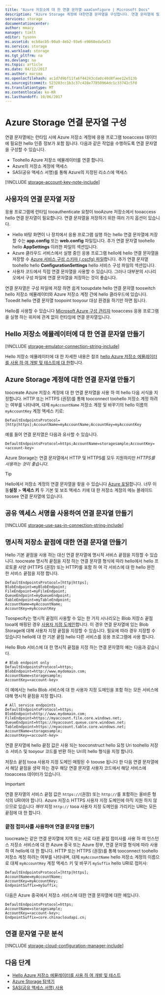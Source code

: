```yaml
---
title: "Azure 저장소에 대 한 연결 문자열 aaaConfigure | Microsoft Docs"
description: "Azure Storage 계정에 대한연결 문자열을 구성합니다. 연결 문자열에 필요한 tooauthenticate tooa 저장소 계정에 액세스 런타임에 응용 프로그램에서 hello 정보가 포함 됩니다."
services: storage
documentationcenter: 
author: mmacy
manager: timlt
editor: tysonn
ms.assetid: ecb0acb5-90a9-4eb2-93e6-e9860eda5e53
ms.service: storage
ms.workload: storage
ms.tgt_pltfrm: na
ms.devlang: na
ms.topic: article
ms.date: 04/12/2017
ms.author: marsma
ms.openlocfilehash: ac1d7d9bf11fa6f44243cda0c40d8faee12e513b
ms.sourcegitcommit: 523283cc1b3c37c428e77850964dc1c33742c5f0
ms.translationtype: MT
ms.contentlocale: ko-KR
ms.lasthandoff: 10/06/2017
---
```

# <a name="configure-azure-storage-connection-strings"></a>Azure Storage 연결 문자열 구성

연결 문자열에는 런타임 시에 Azure 저장소 계정에 응용 프로그램 tooaccess 데이터에 필요한 hello 인증 정보가 포함 됩니다. 다음과 같은 작업을 수행하도록 연결 문자열을 구성할 수 있습니다.

* Toohello Azure 저장소 에뮬레이터를 연결 합니다.
* Azure의 저장소 계정에 액세스
* SAS(공유 액세스 서명)를 통해 Azure의 지정된 리소스에 액세스

[!INCLUDE [storage-account-key-note-include](../../../includes/storage-account-key-note-include.md)]

## <a name="storing-your-connection-string"></a>사용자의 연결 문자열 저장
응용 프로그램에 런타임 tooauthenticate 요청이 tooAzure 저장소에서 tooaccess hello 연결 문자열이 필요합니다. 연결 문자열을 저장하기 위한 여러 가지 옵션이 있습니다.

* Hello 바탕 화면이 나 장치에서 응용 프로그램 실행 하는 hello 연결 문자열에 저장할 수는 **app.config** 또는 **web.config** 파일입니다. 추가 연결 문자열 toohello hello **AppSettings** 이러한 파일의 섹션입니다.
* Azure 클라우드 서비스에서 실행 중인 응용 프로그램 hello에 hello 연결 문자열을 저장할 수 [Azure 서비스 구성 스키마 (.cscfg) 파일](https://msdn.microsoft.com/library/ee758710.aspx)합니다. 추가 연결 문자열 toohello hello **ConfigurationSettings** hello 서비스 구성 파일의 섹션입니다.
* 사용자 코드에서 직접 연결 문자열을 사용할 수 있습니다. 그러나 대부분의 시나리오에서 구성 파일에 연결 문자열을 저장하는 것이 좋습니다.

연결 문자열은 구성 파일에 저장 하면 쉽게 tooupdate hello 연결 문자열 tooswitch hello 저장소 에뮬레이터와 Azure 저장소 계정 간에 hello 클라우드에 있습니다. Tooedit hello 연결 문자열 toopoint tooyour 대상 환경을 하기만 하면 됩니다.

Hello를 사용할 수 있습니다 [Microsoft Azure 구성 관리자](https://www.nuget.org/packages/Microsoft.WindowsAzure.ConfigurationManager/) tooaccess 응용 프로그램을 실행 하는 위치에 관계 없이 런타임에 연결 문자열입니다.

## <a name="create-a-connection-string-for-hello-storage-emulator"></a>Hello 저장소 에뮬레이터에 대 한 연결 문자열 만들기
[!INCLUDE [storage-emulator-connection-string-include](../../../includes/storage-emulator-connection-string-include.md)]

Hello 저장소 에뮬레이터에 대 한 자세한 내용은 참조 [hello Azure 저장소 에뮬레이터를 사용 하 여 개발 및 테스트에 대 한](storage-use-emulator.md)합니다.

## <a name="create-a-connection-string-for-an-azure-storage-account"></a>Azure Storage 계정에 대한 연결 문자열 만들기
toocreate Azure 저장소 계정에 대 한 연결 문자열을 사용 하 여 hello 다음 서식을 지정합니다. HTTP 또는 HTTPS (권장)를 통해 tooconnect toohello 저장소 계정 하려는 여부를 나타내며, 대체 `myAccountName` 저장소 계정 및 바꾸기의 hello 이름의 `myAccountKey` 계정 액세스 키로:

`DefaultEndpointsProtocol=[http|https];AccountName=myAccountName;AccountKey=myAccountKey`

예를 들어 연결 문자열은 다음과 유사할 수 있습니다.

`DefaultEndpointsProtocol=https;AccountName=storagesample;AccountKey=<account-key>`

Azure Storage는 연결 문자열에서 HTTP 및 HTTPS를 모두 지원하지만 *HTTPS를 사용하는 것이 좋습니다.*

> [!TIP]
> Hello에서 저장소 계정의 연결 문자열을 찾을 수 있습니다 [Azure 포털](https://portal.azure.com)합니다. 너무 이동**설정** > **액세스 키** 두 기본 및 보조 액세스 키에 대 한 저장소 계정의 메뉴 블레이드 toosee 연결 문자열에 있습니다.
>

## <a name="create-a-connection-string-using-a-shared-access-signature"></a>공유 액세스 서명을 사용하여 연결 문자열 만들기
[!INCLUDE [storage-use-sas-in-connection-string-include](../../../includes/storage-use-sas-in-connection-string-include.md)]

## <a name="create-a-connection-string-for-an-explicit-storage-endpoint"></a>명시적 저장소 끝점에 대한 연결 문자열 만들기
Hello 기본 끝점을 사용 하는 대신 연결 문자열에 명시적 서비스 끝점을 지정할 수 있습니다. toocreate 명시적 끝점을 지정 하는 연결 문자열 형식에 따라 hello에서 hello 프로토콜 사양 (HTTPS (권장) 또는 HTTP)를 포함 하 여 각 서비스에 대 한 hello 완전 한 서비스 끝점을 지정 합니다.

```
DefaultEndpointsProtocol=[http|https];
BlobEndpoint=myBlobEndpoint;
FileEndpoint=myFileEndpoint;
QueueEndpoint=myQueueEndpoint;
TableEndpoint=myTableEndpoint;
AccountName=myAccountName;
AccountKey=myAccountKey
```

Toospecify는 명시적 끝점이 사용할 수 있는 한 가지 시나리오는 Blob 저장소 끝점 tooa에 매핑된 경우 [사용자 지정 도메인](../blobs/storage-custom-domain-name.md)합니다. 이 경우 연결 문자열에 있는 Blob Storage에 대해 사용자 지정 끝점을 지정할 수 있습니다. 필요에 따라 경우 지정할 수 있습니다 hello에 대 한 기본 끝점 hello 다른 서비스를 응용 프로그램에 사용 합니다.

Hello Blob 서비스에 대 한 명시적 끝점을 지정 하는 연결 문자열의 예는 다음과 같습니다.

```
# Blob endpoint only
DefaultEndpointsProtocol=https;
BlobEndpoint=http://www.mydomain.com;
AccountName=storagesample;
AccountKey=<account-key>
```

이 예에서는 hello Blob 서비스에 대 한 사용자 지정 도메인을 포함 하는 모든 서비스에 대해 명시적 끝점을 지정 합니다.

```
# All service endpoints
DefaultEndpointsProtocol=https;
BlobEndpoint=http://www.mydomain.com;
FileEndpoint=https://myaccount.file.core.windows.net;
QueueEndpoint=https://myaccount.queue.core.windows.net;
TableEndpoint=https://myaccount.table.core.windows.net;
AccountName=storagesample;
AccountKey=<account-key>
```

연결 문자열에 hello 끝점 값은 사용 되는 tooconstruct hello 요청 Uri toohello 저장소 서비스 및 tooyour 코드를 반환 하는 Uri의 hello 형식을 지정 합니다.

저장소 끝점 tooa 사용자 지정 도메인 매핑된 수 toouse 됩니다 한 다음 연결 문자열에서 해당 끝점을 생략 하는 경우 해당 연결 문자열 사용자 코드에서 해당 서비스에 tooaccess 데이터가 있습니다.

> [!IMPORTANT]
> 연결 문자열의 서비스 끝점 값은 `https://`(권장) 또는 `http://`를 포함하는 올바른 형식의 URI여야 합니다. Azure 저장소 HTTPS 사용자 지정 도메인에 아직 지원 하지 않으므로 있습니다 *해야* 지정 `http://` tooa 사용자 지정 도메인을 가리키는 URI는 모든 끝점에 대 한 합니다.
>

### <a name="create-a-connection-string-with-an-endpoint-suffix"></a>끝점 접미사를 사용하여 연결 문자열 만들기
toocreate는 같은 연결 문자열에 지역 또는 서로 다른 끝점 접미사를 사용 하 여 인스턴스 저장소 서비스에 대 한 Azure 중국 또는 Azure 정부, 연결 문자열 형식에 따라 사용 하 여 hello에 대 한 합니다. HTTP 또는 HTTPS (권장)를 통해 tooconnect toohello 저장소 계정 하려는 여부를 나타내며, 대체 `myAccountName` hello 저장소 계정의 이름으로 대체 `myAccountKey` 계정 액세스 키 및 바꾸기 `mySuffix` hello URI로 접미사:

```
DefaultEndpointsProtocol=[http|https];
AccountName=myAccountName;
AccountKey=myAccountKey;
EndpointSuffix=mySuffix;
```

다음은 Azure 중국에서 저장소 서비스에 대한 연결 문자열에 대한 예입니다.

```
DefaultEndpointsProtocol=https;
AccountName=storagesample;
AccountKey=<account-key>;
EndpointSuffix=core.chinacloudapi.cn;
```

## <a name="parsing-a-connection-string"></a>연결 문자열 구문 분석
[!INCLUDE [storage-cloud-configuration-manager-include](../../../includes/storage-cloud-configuration-manager-include.md)]

## <a name="next-steps"></a>다음 단계
* [Hello Azure 저장소 에뮬레이터를 사용 하 여 개발 및 테스트](storage-use-emulator.md)
* [Azure Storage 탐색기](storage-explorers.md)
* [SAS(공유 액세스 서명) 사용](storage-dotnet-shared-access-signature-part-1.md)

